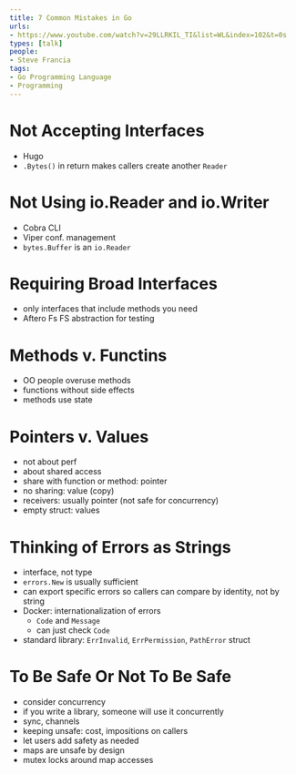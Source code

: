 ```yaml
---
title: 7 Common Mistakes in Go
urls:
- https://www.youtube.com/watch?v=29LLRKIL_TI&list=WL&index=102&t=0s
types: [talk]
people:
- Steve Francia
tags:
- Go Programming Language
- Programming
---
```


# Not Accepting Interfaces
- Hugo
- `.Bytes()` in return makes callers create another `Reader`
# Not Using io.Reader and io.Writer
- Cobra CLI
- Viper conf. management
- `bytes.Buffer` is an `io.Reader`
# Requiring Broad Interfaces
- only interfaces that include methods you need
- Aftero Fs FS abstraction for testing
# Methods v. Functins
- OO people overuse methods
- functions without side effects
- methods use state
# Pointers v. Values
- not about perf
- about shared access
- share with function or method: pointer
- no sharing: value (copy)
- receivers: usually pointer (not safe for concurrency)
- empty struct: values
# Thinking of Errors as Strings
- interface, not type
- `errors.New` is usually sufficient
- can export specific errors so callers can compare by identity, not by string
- Docker: internationalization of errors
  - `Code` and `Message`
  - can just check `Code`
- standard library: `ErrInvalid`, `ErrPermission`, `PathError` struct
# To Be Safe Or Not To Be Safe
- consider concurrency
- if you write a library, someone will use it concurrently
- sync, channels
- keeping unsafe: cost, impositions on callers
- let users add safety as needed
- maps are unsafe by design
- mutex locks around map accesses
